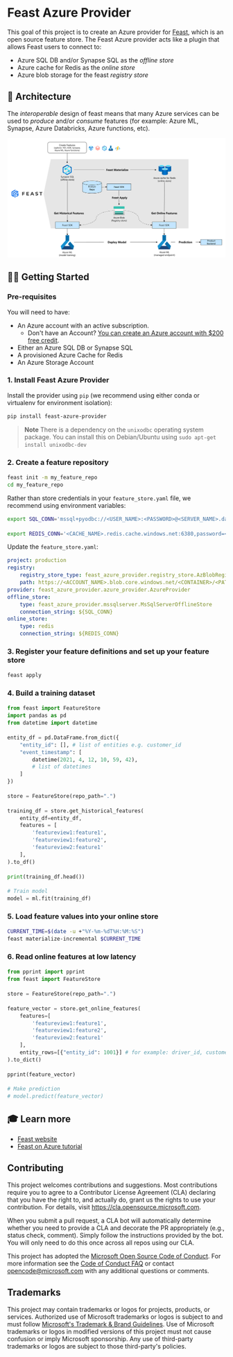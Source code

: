 # Feast Azure Provider

This goal of this project is to create an Azure provider for [Feast](http://feast.dev), which is an open source feature store. The Feast Azure provider acts like a plugin that allows Feast users to connect to:

- Azure SQL DB and/or Synapse SQL as the _offline store_
- Azure cache for Redis as the _online store_
- Azure blob storage for the feast _registry store_

## 📐 Architecture

The _interoperable_ design of feast means that many Azure services can be used to _produce_ and/or _consume_ features (for example: Azure ML, Synapse, Azure Databricks, Azure functions, etc).

![azure provider architecture](media/arch.png)

## 🐱‍👤 Getting Started

### Pre-requisites

You will need to have:

- An Azure account with an active subscription. 
    - Don't have an Account? [You can create an Azure account with $200 free credit](https://azure.microsoft.com/free/).
- Either an Azure SQL DB or Synapse SQL
- A provisioned Azure Cache for Redis
- An Azure Storage Account

### 1. Install Feast Azure Provider
Install the provider using `pip` (we recommend using either conda or virtualenv for environment isolation):

```bash
pip install feast-azure-provider
```

> **Note**
There is a dependency on the `unixodbc` operating system package. You can install this on Debian/Ubuntu using `sudo apt-get install unixodbc-dev`
 
### 2. Create a feature repository

```bash
feast init -m my_feature_repo
cd my_feature_repo
```

Rather than store credentials in your `feature_store.yaml` file, we recommend using environment variables:

```bash
export SQL_CONN='mssql+pyodbc://<USER_NAME>:<PASSWORD>@<SERVER_NAME>.database.windows.net:1433/<DB_NAME>?driver=ODBC+Driver+17+for+SQL+Server&autocommit=True'

export REDIS_CONN='<CACHE_NAME>.redis.cache.windows.net:6380,password=<PASSWORD>,ssl=True'
```

Update the `feature_store.yaml`:

```yaml
project: production
registry: 
    registry_store_type: feast_azure_provider.registry_store.AzBlobRegistryStore
    path: https://<ACCOUNT_NAME>.blob.core.windows.net/<CONTAINER>/<PATH>/registry.db
provider: feast_azure_provider.azure_provider.AzureProvider
offline_store:
    type: feast_azure_provider.mssqlserver.MsSqlServerOfflineStore
    connection_string: ${SQL_CONN}
online_store:
    type: redis
    connection_string: ${REDIS_CONN}
```

### 3. Register your feature definitions and set up your feature store

```bash
feast apply
```

### 4. Build a training dataset

```python
from feast import FeatureStore
import pandas as pd
from datetime import datetime

entity_df = pd.DataFrame.from_dict({
    "entity_id": [], # list of entities e.g. customer_id
    "event_timestamp": [
        datetime(2021, 4, 12, 10, 59, 42),
        # list of datetimes
    ]
})

store = FeatureStore(repo_path=".")

training_df = store.get_historical_features(
    entity_df=entity_df,
    features = [
        'featureview1:feature1',
        'featureview1:feature2',
        'featureview2:feature1'
    ],
).to_df()

print(training_df.head())

# Train model
model = ml.fit(training_df)
```

### 5. Load feature values into your online store

```bash
CURRENT_TIME=$(date -u +"%Y-%m-%dT%H:%M:%S")
feast materialize-incremental $CURRENT_TIME
```

### 6. Read online features at low latency

```python
from pprint import pprint
from feast import FeatureStore

store = FeatureStore(repo_path=".")

feature_vector = store.get_online_features(
    features=[
        'featureview1:feature1',
        'featureview1:feature2',
        'featureview2:feature1'
    ],
    entity_rows=[{"entity_id": 1001}] # for example: driver_id, customer_id
).to_dict()

pprint(feature_vector)

# Make prediction
# model.predict(feature_vector)
```


## 🎓 Learn more

- [Feast website](http://feast.dev)
- [Feast on Azure tutorial](./tutorial/README.md)

## Contributing

This project welcomes contributions and suggestions.  Most contributions require you to agree to a
Contributor License Agreement (CLA) declaring that you have the right to, and actually do, grant us
the rights to use your contribution. For details, visit https://cla.opensource.microsoft.com.

When you submit a pull request, a CLA bot will automatically determine whether you need to provide
a CLA and decorate the PR appropriately (e.g., status check, comment). Simply follow the instructions
provided by the bot. You will only need to do this once across all repos using our CLA.

This project has adopted the [Microsoft Open Source Code of Conduct](https://opensource.microsoft.com/codeofconduct/).
For more information see the [Code of Conduct FAQ](https://opensource.microsoft.com/codeofconduct/faq/) or
contact [opencode@microsoft.com](mailto:opencode@microsoft.com) with any additional questions or comments.

## Trademarks

This project may contain trademarks or logos for projects, products, or services. Authorized use of Microsoft 
trademarks or logos is subject to and must follow 
[Microsoft's Trademark & Brand Guidelines](https://www.microsoft.com/en-us/legal/intellectualproperty/trademarks/usage/general).
Use of Microsoft trademarks or logos in modified versions of this project must not cause confusion or imply Microsoft sponsorship.
Any use of third-party trademarks or logos are subject to those third-party's policies.
